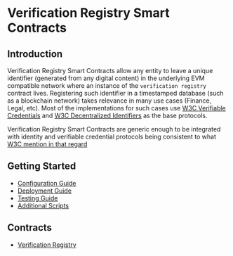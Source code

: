 # Verification Registry Smart Contracts

## Introduction

Verification Registry Smart Contracts allow any entity to leave a unique identifier (generated from any digital content) in the underlying EVM compatible network where an instance of the `verification registry` contract lives. Registering such identifier in a timestamped database (such as a blockchain network) takes relevance in many use cases (Finance, Legal, etc). Most of the implementations for such cases use [W3C Verifiable Credentials](https://www.w3.org/TR/vc-data-model-2.0/) and [W3C Decentralized Identifiers](https://www.w3.org/TR/did-core/) as the base protocols.

Verification Registry Smart Contracts are generic enough to be integrated with identity and verifiable credential protocols being consistent to what [W3C mention in that regard](https://www.w3.org/TR/did-core/#revocation-in-trustless-systems)

## Getting Started

- [Configuration Guide](docs/tech/configuration.md)
- [Deployment Guide](docs/tech/deployment.md)
- [Testing Guide](docs/tech/testing.md)
- [Additional Scripts](docs/tech/additionalscripts.md)

## Contracts

- [Verification Registry](docs/functional/verificationRegistry.md)
